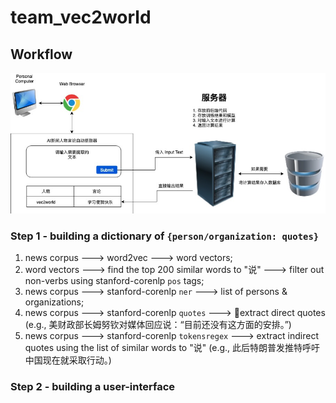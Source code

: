 # team_vec2world


## Workflow
![](p1-workflow.png)



### Step 1 - building a dictionary of `{person/organization: quotes}`
1. news corpus ---> word2vec ---> word vectors;
2. word vectors ---> find the top 200 similar words to "说" ---> filter out non-verbs using stanford-corenlp `pos` tags;
3. news corpus ---> stanford-corenlp `ner` ---> list of persons & organizations;
4. news corpus ---> stanford-corenlp `quotes` ---> extract direct quotes (e.g., 美财政部长姆努钦对媒体回应说：“目前还没有这方面的安排。”)
5. news corpus ---> stanford-corenlp `tokensregex` ---> extract indirect quotes using the list of similar words to "说" (e.g., 此后特朗普发推特呼吁中国现在就采取行动。)

### Step 2 - building a user-interface
